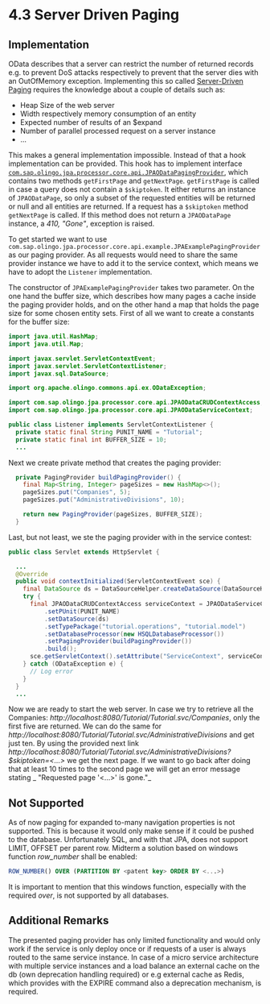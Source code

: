 # 4.3 Server Driven Paging
## Implementation
OData describes that a server can restrict the number of returned records e.g. to prevent DoS attacks respectively to prevent that the server dies with an OutOfMemory exception. Implementing this so called [Server-Driven Paging](http://docs.oasis-open.org/odata/odata/v4.0/errata02/os/complete/part1-protocol/odata-v4.0-errata02-os-part1-protocol-complete.html#_Toc406398310) requires the knowledge about a couple of details such as:

- Heap Size of the web server
- Width respectively memory consumption of an entity
- Expected number of results of an $expand
- Number of parallel processed request on a server instance
- ...

This makes a general implementation impossible. Instead of that a hook implementation can be provided. This hook has to implement interface [`com.sap.olingo.jpa.processor.core.api.JPAODataPagingProvider`](https://github.com/SAP/olingo-jpa-processor-v4/blob/develop/jpa/odata-jpa-processor/src/main/java/com/sap/olingo/jpa/processor/core/api/JPAODataPagingProvider.java), which contains two methods `getFirstPage` and `getNextPage`. `getFirstPage` is called in case a query does not contain a `$skiptoken`. It either returns an instance of `JPAODataPage`, so only a subset of the requested entities will be returned or null and all entities are returned. If a request has a `$skiptoken` method `getNextPage` is called. If this method does not return a `JPAODataPage` instance, a _410, "Gone"_, exception is raised.

To get started we want to use `com.sap.olingo.jpa.processor.core.api.example.JPAExamplePagingProvider` as our paging provider. As all requests would need to share the same provider instance we have to add it to the service context, which means we have to adopt the `Listener` implementation.

The constructor of `JPAExamplePagingProvider` takes two parameter. On the one hand the buffer size, which describes how many pages a cache inside the paging provider holds, and on the other hand a map that holds the page size for some chosen entity sets. First of all we want to create a constants for the buffer size:
```Java
import java.util.HashMap;
import java.util.Map;

import javax.servlet.ServletContextEvent;
import javax.servlet.ServletContextListener;
import javax.sql.DataSource;

import org.apache.olingo.commons.api.ex.ODataException;

import com.sap.olingo.jpa.processor.core.api.JPAODataCRUDContextAccess;
import com.sap.olingo.jpa.processor.core.api.JPAODataServiceContext;

public class Listener implements ServletContextListener {
  private static final String PUNIT_NAME = "Tutorial";
  private static final int BUFFER_SIZE = 10;
  ...
```
Next we create private method that creates the paging provider:
```Java
  private PagingProvider buildPagingProvider() {
    final Map<String, Integer> pageSizes = new HashMap<>();
    pageSizes.put("Companies", 5);
    pageSizes.put("AdministrativeDivisions", 10);

    return new PagingProvider(pageSizes, BUFFER_SIZE);
  }
```

Last, but not least, we ste the paging provider with in the service contest:
```Java
public class Servlet extends HttpServlet {

  ...
  @Override
  public void contextInitialized(ServletContextEvent sce) {
    final DataSource ds = DataSourceHelper.createDataSource(DataSourceHelper.DB_HSQLDB);
    try {
      final JPAODataCRUDContextAccess serviceContext = JPAODataServiceContext.with()
          .setPUnit(PUNIT_NAME)
          .setDataSource(ds)
          .setTypePackage("tutorial.operations", "tutorial.model")
          .setDatabaseProcessor(new HSQLDatabaseProcessor())
          .setPagingProvider(buildPagingProvider())
          .build();
      sce.getServletContext().setAttribute("ServiceContext", serviceContext);
    } catch (ODataException e) {
      // Log error
    }
  }
  ...  
```
Now we are ready to start the web server.
In case we try to retrieve all the Companies: _http://localhost:8080/Tutorial/Tutorial.svc/Companies_, only the first five are returned. We can do the same for _http://localhost:8080/Tutorial/Tutorial.svc/AdministrativeDivisions_ and get just ten. By using the provided next link _http://localhost:8080/Tutorial/Tutorial.svc/AdministrativeDivisions?$skiptoken=<...>_ we get the next page. If we want to go back after doing that at least 10 times to the second page we will get an error message stating _	"Requested page '<...>' is gone."_

## Not Supported
As of now paging for expanded to-many navigation properties is not supported. This is because it would only make sense if it could be pushed to the database. Unfortunately SQL, and with that JPA, does not support LIMIT, OFFSET per parent row. Midterm a solution based on windows function _row_number_ shall be enabled:

```SQL
ROW_NUMBER() OVER (PARTITION BY <patent key> ORDER BY <...>)
```

It is important to mention that this windows function, especially with the required _over_, is not supported by all databases.

## Additional Remarks
The presented paging provider has only limited functionality and would only work if the service is only deploy once or if requests of a user is always routed to the same service instance. In case of a micro service architecture with multiple service instances and a load balance an external cache on the db (own deprecation handling required) or e.g external cache as Redis, which provides with the EXPIRE command also a deprecation mechanism, is required.
